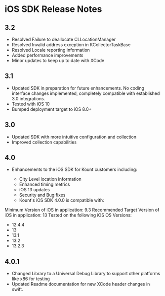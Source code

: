 # iOS SDK Release Notes

## 3.2 

* Resolved Failure to deallocate CLLocationManager
* Resolved Invalid address exception in KCollectorTaskBase
* Resolved Locale reporting information
* Added performance improvements
* Minor updates to keep up to date with XCode

## 3.1

* Updated SDK in preparation for future enhancements. No coding interface changes implemented, completely compatible with established 3.0 integrations.
* Tested with iOS 10
* Bumped deployment target to iOS 8.0+

## 3.0

* Updated SDK with more intuitive configuration and collection
* Improved collection capabilities

## 4.0

* Enhancements to the iOS SDK for Kount customers including:

  * City Level location information
  * Enhanced timing metrics
  * iOS 13 updates
  * Security and Bug fixes
  * Kount's iOS SDK 4.0.0 is compatible with:

Minimum Version of iOS in application: 9.3
Recommended Target Version of iOS in application: 13
Tested on the following iOS OS Versions:

* 12.4.4
* 13
* 13.1
* 13.2
* 13.2.3

## 4.0.1

* Changed Library to a Universal Debug Library to support other platforms like x86 for testing
* Updated Readme documentation for new XCode header changes in swift.